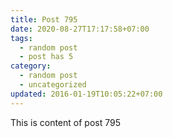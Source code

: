 ```yaml
---
title: Post 795
date: 2020-08-27T17:17:58+07:00
tags:
  - random post
  - post has 5
category:
  - random post
  - uncategorized
updated: 2016-01-19T10:05:22+07:00
---
```

This is content of post 795